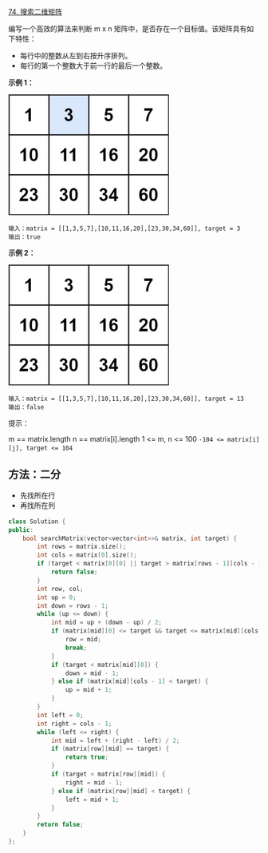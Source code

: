 [74. 搜索二维矩阵](https://leetcode-cn.com/problems/search-a-2d-matrix/)

编写一个高效的算法来判断 m x n 矩阵中，是否存在一个目标值。该矩阵具有如下特性：

- 每行中的整数从左到右按升序排列。
- 每行的第一个整数大于前一行的最后一个整数。

**示例 1：**

![img](../../img/mat.jpg)

```
输入：matrix = [[1,3,5,7],[10,11,16,20],[23,30,34,60]], target = 3
输出：true
```

**示例 2：**

![img](../../img/mat2.jpg)

```
输入：matrix = [[1,3,5,7],[10,11,16,20],[23,30,34,60]], target = 13
输出：false
```

提示：

m == matrix.length
n == matrix[i].length
1 <= m, n <= 100
`-104 <= matrix[i][j], target <= 104`

## 方法：二分

- 先找所在行
- 再找所在列

```cpp
class Solution {
public:
    bool searchMatrix(vector<vector<int>>& matrix, int target) {
        int rows = matrix.size();
        int cols = matrix[0].size();
        if (target < matrix[0][0] || target > matrix[rows - 1][cols - 1]) {
            return false;
        }
        int row, col;
        int up = 0;
        int down = rows - 1;
        while (up <= down) {
            int mid = up + (down - up) / 2;
            if (matrix[mid][0] <= target && target <= matrix[mid][cols - 1]) {
                row = mid;
                break;
            }
            if (target < matrix[mid][0]) {
                down = mid - 1;
            } else if (matrix[mid][cols - 1] < target) {
                up = mid + 1;
            }
        }
        int left = 0;
        int right = cols - 1;
        while (left <= right) {
            int mid = left + (right - left) / 2;
            if (matrix[row][mid] == target) {
                return true;
            }
            if (target < matrix[row][mid]) {
                right = mid - 1;
            } else if (matrix[row][mid] < target) {
                left = mid + 1;
            }
        }
        return false;
    }
};
```

